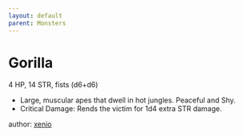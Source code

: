 ```yaml
---
layout: default
parent: Monsters
---
```

# Gorilla
4 HP, 14 STR, fists (d6+d6)
- Large, muscular apes that dwell in hot jungles. Peaceful and Shy.
- Critical Damage: Rends the victim for 1d4 extra STR damage.

author: [xenio](https://xenioinabottle.blogspot.com)
